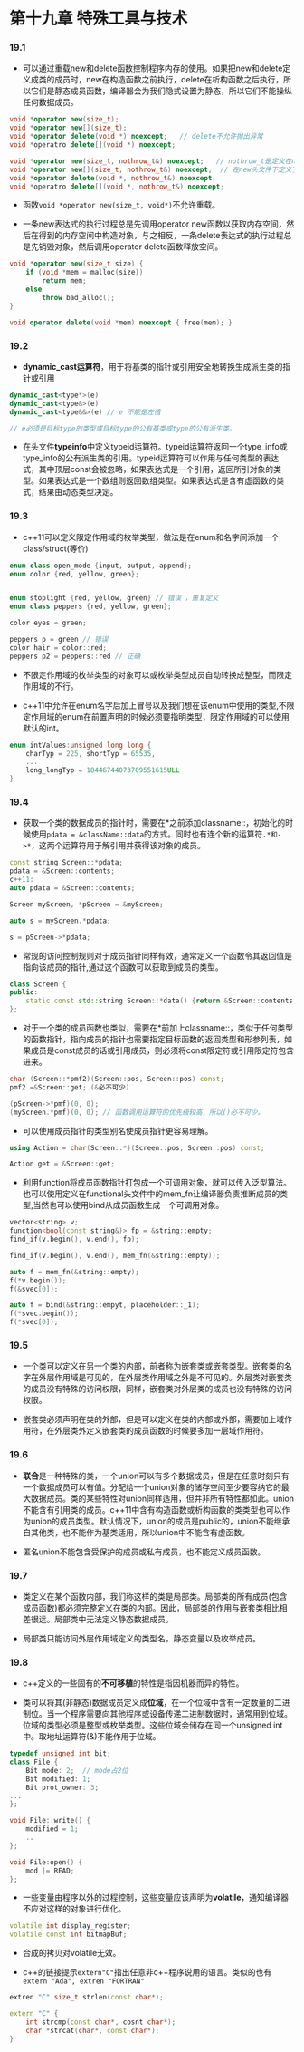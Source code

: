 # 第十九章 特殊工具与技术

### 19.1

+ 可以通过重载new和delete函数控制程序内存的使用。如果把new和delete定义成类的成员时，new在构造函数之前执行，delete在析构函数之后执行，所以它们是静态成员函数，编译器会为我们隐式设置为静态，所以它们不能操纵任何数据成员。
```c++
void *operator new(size_t);
void *operator new[](size_t);
void *operator delete(void *) noexcept;   // delete不允许抛出异常
void *operatro delete[](void *) noexcept;

void *operator new(size_t, nothrow_t&) noexcept;   // nothrow_t是定义在new头文件下一个struct，这个类型不包含任何成员。
void *operator new[](size_t, nothrow_t&) noexcept;  // 在new头文件下定义了一个名为nothrow的const对象，利用这个对象请求new的非抛出异常版本
void *operator delete(void *, nothrow_t&) noexcept;
void *operatro delete[](void *, nothrow_t&) noexcept;
```

 + 函数`void *operator new(size_t, void*)`不允许重载。
 
 + 一条new表达式的执行过程总是先调用operator new函数以获取内存空间，然后在得到的内存空间中构造对象，与之相反，一条delete表达式的执行过程总是先销毁对象，然后调用operator delete函数释放空间。
```c++
void *operator new(size_t size) {
    if (void *mem = malloc(size))
        return mem;
    else
        throw bad_alloc();
}

void operator delete(void *mem) noexcept { free(mem); }

```

### 19.2

+ **dynamic_cast运算符**，用于将基类的指针或引用安全地转换生成派生类的指针或引用
```c++
dynamic_cast<type*>(e)
dynamic_cast<type&>(e)
dynamic_cast<type&&>(e) // e 不能是左值

// e必须是目标type的类型或目标type的公有基类或type的公有派生类。
```

+ 在头文件**typeinfo**中定义typeid运算符。typeid运算符返回一个type_info或type_info的公有派生类的引用。typeid运算符可以作用与任何类型的表达式，其中顶层const会被忽略，如果表达式是一个引用，返回所引对象的类型。如果表达式是一个数组则返回数组类型。如果表达式是含有虚函数的类式，结果由动态类型决定。

### 19.3

+ c++11可以定义限定作用域的枚举类型，做法是在enum和名字间添加一个class/struct(等价)
```c++
enum class open_mode {input, output, append};
enum color {red, yellow, green};


enum stoplight {red, yellow, green} // 错误 ，重复定义
enum class peppers {red, yellow, green};

color eyes = green;

peppers p = green // 错误
color hair = color::red;
peppers p2 = peppers::red // 正确
```

+ 不限定作用域的枚举类型的对象可以或枚举类型成员自动转换成整型，而限定作用域的不行。

+ c++11中允许在enum名字后加上冒号以及我们想在该enum中使用的类型,不限定作用域的enum在前置声明的时候必须要指明类型，限定作用域的可以使用默认的int。
```c++
enum intValues:unsigned long long {
    charTyp = 225, shortTyp = 65535,
    ...
    long_longTyp = 18446744073709551615ULL
}
```

### 19.4

+ 获取一个类的数据成员的指针时，需要在\*之前添加classname::，初始化的时候使用`pdata = &className::data`的方式。同时也有连个新的运算符`.*和->*`，这两个运算符用于解引用并获得该对象的成员。
```c++
const string Screen::*pdata;
pdata = &Screen::contents;
c++11:
auto pdata = &Screen::contents;

Screen myScreen, *pScreen = &myScreen;

auto s = myScreen.*pdata;

s = pScreen->*pdata;
```

+ 常规的访问控制规则对于成员指针同样有效，通常定义一个函数令其返回值是指向该成员的指针,通过这个函数可以获取到成员的类型。
```c++
class Screen {
public:
    static const std::string Screen::*data() {return &Screen::contents;}
};
```

+ 对于一个类的成员函数也类似，需要在\*前加上classname::，类似于任何类型的函数指针，指向成员的指针也需要指定目标函数的返回类型和形参列表，如果成员是const成员的话或引用成员，则必须将const限定符或引用限定符包含进来。
```c++
char (Screen::*pmf2)(Screen::pos, Screen::pos) const;
pmf2 =&Screen::get; (&必不可少)

(pScreen->*pmf)(0, 0);
(myScreen.*pmf)(0, 0); // 函数调用运算符的优先级较高，所以()必不可少。
```

+ 可以使用成员指针的类型别名使成员指针更容易理解。
```c++
using Action = char(Screen::*)(Screen::pos, Screen::pos) const;

Action get = &Screen::get;
```

+ 利用function将成员函数指针打包成一个可调用对象，就可以传入泛型算法。也可以使用定义在functional头文件中的mem_fn让编译器负责推断成员的类型,当然也可以使用bind从成员函数生成一个可调用对象。
```c++
vector<string> v;
function<bool(const string&)> fp = &string::empty;
find_if(v.begin(), v.end(), fp);

find_if(v.begin(), v.end(), mem_fn(&string::empty));

auto f = mem_fn(&string::empty);
f(*v.begin());
f(&svec[0]);

auto f = bind(&string::empyt, placeholder::_1);
f(*svec.begin());
f(*svec[0]);
```

### 19.5

+ 一个类可以定义在另一个类的内部，前者称为嵌套类或嵌套类型。嵌套类的名字在外层作用域是可见的，在外层类作用域之外是不可见的。外层类对嵌套类的成员没有特殊的访问权限，同样，嵌套类对外层类的成员也没有特殊的访问权限。

+ 嵌套类必须声明在类的外部，但是可以定义在类的内部或外部，需要加上域作用符，在外层类外定义嵌套类的成员函数的时候要多加一层域作用符。

### 19.6

+ **联合**是一种特殊的类，一个union可以有多个数据成员，但是在任意时刻只有一个数据成员可以有值。分配给一个union对象的储存空间至少要容纳它的最大数据成员。类的某些特性对union同样适用，但并非所有特性都如此。union不能含有引用类的成员。c++11中含有构造函数或析构函数的类类型也可以作为union的成员类型。默认情况下，union的成员是public的，union不能继承自其他类，也不能作为基类适用，所以union中不能含有虚函数。

+ 匿名union不能包含受保护的成员或私有成员，也不能定义成员函数。


### 19.7

+ 类定义在某个函数内部，我们称这样的类是局部类。局部类的所有成员(包含成员函数)都必须完整定义在类的内部。因此，局部类的作用与嵌套类相比相差很远。局部类中无法定义静态数据成员。

+ 局部类只能访问外层作用域定义的类型名，静态变量以及枚举成员。


### 19.8

+ c++定义的一些固有的**不可移植**的特性是指因机器而异的特性。

+ 类可以将其(非静态)数据成员定义成**位域**，在一个位域中含有一定数量的二进制位。当一个程序需要向其他程序或设备传递二进制数据时，通常用到位域。位域的类型必须是整型或枚举类型。这些位域会储存在同一个unsigned int中。取地址运算符(&)不能作用于位域。
```c++
typedef unsigned int bit;
class File {
    Bit mode: 2;  // mode占2位
    Bit modified: 1;
    Bit prot_owner: 3;
...
};

void File::write() {
    modified = 1;
    ..
};

void File:open() {
    mod |= READ;
};
```

+ 一些变量由程序以外的过程控制，这些变量应该声明为**volatile**，通知编译器不应对这样的对象进行优化。
```c++
volatile int display_register;
volatile const int bitmapBuf;
```

+ 合成的拷贝对volatile无效。

+ c++的链接提示`extern"C"`指出任意非c++程序说用的语言。类似的也有`extern "Ada", extren "FORTRAN"`
```c++
extren "C" size_t strlen(const char*);

extern "C" {
    int strcmp(const char*, cosnt char*);
    char *strcat(char*, const char*);
}

```
